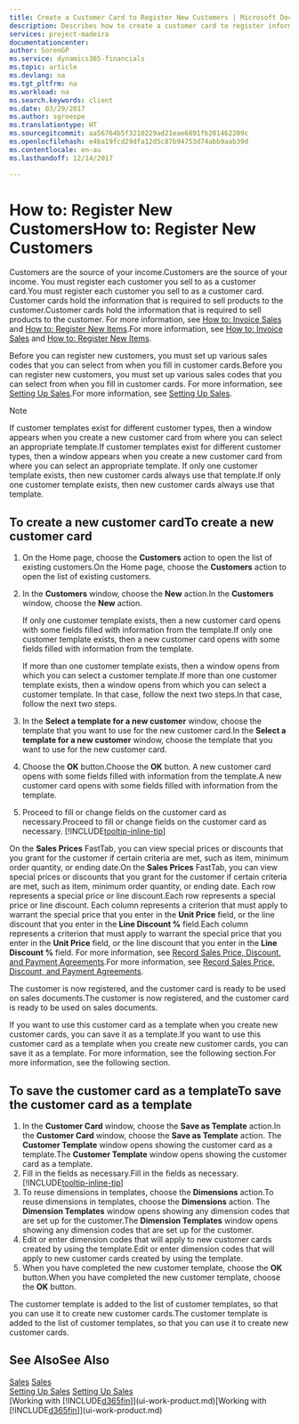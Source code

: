 ```yaml
---
title: Create a Customer Card to Register New Customers | Microsoft Docs
description: Describes how to create a customer card to register information about each new customer or client that you sell to.
services: project-madeira
documentationcenter: 
author: SorenGP
ms.service: dynamics365-financials
ms.topic: article
ms.devlang: na
ms.tgt_pltfrm: na
ms.workload: na
ms.search.keywords: client
ms.date: 03/29/2017
ms.author: sgroespe
ms.translationtype: HT
ms.sourcegitcommit: aa56764b5f3210229ad21eae6891fb201462209c
ms.openlocfilehash: e4ba19fcd29dfa12d5c87b94753d74abb9aab39d
ms.contentlocale: en-au
ms.lasthandoff: 12/14/2017

---
```

# <a name="how-to-register-new-customers"></a><span data-ttu-id="d4ded-103">How to: Register New Customers</span><span class="sxs-lookup"><span data-stu-id="d4ded-103">How to: Register New Customers</span></span>
<span data-ttu-id="d4ded-104">Customers are the source of your income.</span><span class="sxs-lookup"><span data-stu-id="d4ded-104">Customers are the source of your income.</span></span> <span data-ttu-id="d4ded-105">You must register each customer you sell to as a customer card.</span><span class="sxs-lookup"><span data-stu-id="d4ded-105">You must register each customer you sell to as a customer card.</span></span> <span data-ttu-id="d4ded-106">Customer cards hold the information that is required to sell products to the customer.</span><span class="sxs-lookup"><span data-stu-id="d4ded-106">Customer cards hold the information that is required to sell products to the customer.</span></span> <span data-ttu-id="d4ded-107">For more information, see [How to: Invoice Sales](sales-how-invoice-sales.md) and [How to: Register New Items](inventory-how-register-new-items.md).</span><span class="sxs-lookup"><span data-stu-id="d4ded-107">For more information, see [How to: Invoice Sales](sales-how-invoice-sales.md) and [How to: Register New Items](inventory-how-register-new-items.md).</span></span>  

<span data-ttu-id="d4ded-108">Before you can register new customers, you must set up various sales codes that you can select from when you fill in customer cards.</span><span class="sxs-lookup"><span data-stu-id="d4ded-108">Before you can register new customers, you must set up various sales codes that you can select from when you fill in customer cards.</span></span> <span data-ttu-id="d4ded-109">For more information, see [Setting Up Sales](sales-setup-sales.md).</span><span class="sxs-lookup"><span data-stu-id="d4ded-109">For more information, see [Setting Up Sales](sales-setup-sales.md).</span></span>

> [!NOTE]  
>   <span data-ttu-id="d4ded-110">If customer templates exist for different customer types, then a window appears when you create a new customer card from where you can select an appropriate template.</span><span class="sxs-lookup"><span data-stu-id="d4ded-110">If customer templates exist for different customer types, then a window appears when you create a new customer card from where you can select an appropriate template.</span></span> <span data-ttu-id="d4ded-111">If only one customer template exists, then new customer cards always use that template.</span><span class="sxs-lookup"><span data-stu-id="d4ded-111">If only one customer template exists, then new customer cards always use that template.</span></span>

## <a name="to-create-a-new-customer-card"></a><span data-ttu-id="d4ded-112">To create a new customer card</span><span class="sxs-lookup"><span data-stu-id="d4ded-112">To create a new customer card</span></span>
1. <span data-ttu-id="d4ded-113">On the Home page, choose the **Customers** action to open the list of existing customers.</span><span class="sxs-lookup"><span data-stu-id="d4ded-113">On the Home page, choose the **Customers** action to open the list of existing customers.</span></span>  
2. <span data-ttu-id="d4ded-114">In the **Customers** window, choose the **New** action.</span><span class="sxs-lookup"><span data-stu-id="d4ded-114">In the **Customers** window, choose the **New** action.</span></span>

    <span data-ttu-id="d4ded-115">If only one customer template exists, then a new customer card opens with some fields filled with information from the template.</span><span class="sxs-lookup"><span data-stu-id="d4ded-115">If only one customer template exists, then a new customer card opens with some fields filled with information from the template.</span></span>

    <span data-ttu-id="d4ded-116">If more than one customer template exists, then a window opens from which you can select a customer template.</span><span class="sxs-lookup"><span data-stu-id="d4ded-116">If more than one customer template exists, then a window opens from which you can select a customer template.</span></span> <span data-ttu-id="d4ded-117">In that case, follow the next two steps.</span><span class="sxs-lookup"><span data-stu-id="d4ded-117">In that case, follow the next two steps.</span></span>
3. <span data-ttu-id="d4ded-118">In the **Select a template for a new customer** window, choose the template that you want to use for the new customer card.</span><span class="sxs-lookup"><span data-stu-id="d4ded-118">In the **Select a template for a new customer** window, choose the template that you want to use for the new customer card.</span></span>
4. <span data-ttu-id="d4ded-119">Choose the **OK** button.</span><span class="sxs-lookup"><span data-stu-id="d4ded-119">Choose the **OK** button.</span></span> <span data-ttu-id="d4ded-120">A new customer card opens with some fields filled with information from the template.</span><span class="sxs-lookup"><span data-stu-id="d4ded-120">A new customer card opens with some fields filled with information from the template.</span></span>  
5. <span data-ttu-id="d4ded-121">Proceed to fill or change fields on the customer card as necessary.</span><span class="sxs-lookup"><span data-stu-id="d4ded-121">Proceed to fill or change fields on the customer card as necessary.</span></span> [!INCLUDE[tooltip-inline-tip](includes/tooltip-inline-tip_md.md)]

<span data-ttu-id="d4ded-122">On the **Sales Prices** FastTab, you can view special prices or discounts that you grant for the customer if certain criteria are met, such as item, minimum order quantity, or ending date.</span><span class="sxs-lookup"><span data-stu-id="d4ded-122">On the **Sales Prices** FastTab, you can view special prices or discounts that you grant for the customer if certain criteria are met, such as item, minimum order quantity, or ending date.</span></span> <span data-ttu-id="d4ded-123">Each row represents a special price or line discount.</span><span class="sxs-lookup"><span data-stu-id="d4ded-123">Each row represents a special price or line discount.</span></span> <span data-ttu-id="d4ded-124">Each column represents a criterion that must apply to warrant the special price that you enter in the **Unit Price** field, or the line discount that you enter in the **Line Discount %** field.</span><span class="sxs-lookup"><span data-stu-id="d4ded-124">Each column represents a criterion that must apply to warrant the special price that you enter in the **Unit Price** field, or the line discount that you enter in the **Line Discount %** field.</span></span> <span data-ttu-id="d4ded-125">For more information, see [Record Sales Price, Discount, and Payment Agreements](sales-how-record-sales-price-discount-payment-agreements.md).</span><span class="sxs-lookup"><span data-stu-id="d4ded-125">For more information, see [Record Sales Price, Discount, and Payment Agreements](sales-how-record-sales-price-discount-payment-agreements.md).</span></span>

<span data-ttu-id="d4ded-126">The customer is now registered, and the customer card is ready to be used on sales documents.</span><span class="sxs-lookup"><span data-stu-id="d4ded-126">The customer is now registered, and the customer card is ready to be used on sales documents.</span></span>

<span data-ttu-id="d4ded-127">If you want to use this customer card as a template when you create new customer cards, you can save it as a template.</span><span class="sxs-lookup"><span data-stu-id="d4ded-127">If you want to use this customer card as a template when you create new customer cards, you can save it as a template.</span></span> <span data-ttu-id="d4ded-128">For more information, see the following section.</span><span class="sxs-lookup"><span data-stu-id="d4ded-128">For more information, see the following section.</span></span>

## <a name="to-save-the-customer-card-as-a-template"></a><span data-ttu-id="d4ded-129">To save the customer card as a template</span><span class="sxs-lookup"><span data-stu-id="d4ded-129">To save the customer card as a template</span></span>
1. <span data-ttu-id="d4ded-130">In the **Customer Card** window, choose the **Save as Template** action.</span><span class="sxs-lookup"><span data-stu-id="d4ded-130">In the **Customer Card** window, choose the **Save as Template** action.</span></span> <span data-ttu-id="d4ded-131">The **Customer Template** window opens showing the customer card as a template.</span><span class="sxs-lookup"><span data-stu-id="d4ded-131">The **Customer Template** window opens showing the customer card as a template.</span></span>
2. <span data-ttu-id="d4ded-132">Fill in the fields as necessary.</span><span class="sxs-lookup"><span data-stu-id="d4ded-132">Fill in the fields as necessary.</span></span> [!INCLUDE[tooltip-inline-tip](includes/tooltip-inline-tip_md.md)]
3. <span data-ttu-id="d4ded-133">To reuse dimensions in templates, choose the **Dimensions** action.</span><span class="sxs-lookup"><span data-stu-id="d4ded-133">To reuse dimensions in templates, choose the **Dimensions** action.</span></span> <span data-ttu-id="d4ded-134">The **Dimension Templates** window opens showing any dimension codes that are set up for the customer.</span><span class="sxs-lookup"><span data-stu-id="d4ded-134">The **Dimension Templates** window opens showing any dimension codes that are set up for the customer.</span></span>
4. <span data-ttu-id="d4ded-135">Edit or enter dimension codes that will apply to new customer cards created by using the template.</span><span class="sxs-lookup"><span data-stu-id="d4ded-135">Edit or enter dimension codes that will apply to new customer cards created by using the template.</span></span>  
5. <span data-ttu-id="d4ded-136">When you have completed the new customer template, choose the **OK** button.</span><span class="sxs-lookup"><span data-stu-id="d4ded-136">When you have completed the new customer template, choose the **OK** button.</span></span>

<span data-ttu-id="d4ded-137">The customer template is added to the list of customer templates, so that you can use it to create new customer cards.</span><span class="sxs-lookup"><span data-stu-id="d4ded-137">The customer template is added to the list of customer templates, so that you can use it to create new customer cards.</span></span>

## <a name="see-also"></a><span data-ttu-id="d4ded-138">See Also</span><span class="sxs-lookup"><span data-stu-id="d4ded-138">See Also</span></span>
<span data-ttu-id="d4ded-139">[Sales](sales-manage-sales.md)  </span><span class="sxs-lookup"><span data-stu-id="d4ded-139">[Sales](sales-manage-sales.md)  </span></span>  
<span data-ttu-id="d4ded-140">[Setting Up Sales](sales-setup-sales.md)  </span><span class="sxs-lookup"><span data-stu-id="d4ded-140">[Setting Up Sales](sales-setup-sales.md)  </span></span>  
<span data-ttu-id="d4ded-141">[Working with [!INCLUDE[d365fin](includes/d365fin_md.md)]](ui-work-product.md)</span><span class="sxs-lookup"><span data-stu-id="d4ded-141">[Working with [!INCLUDE[d365fin](includes/d365fin_md.md)]](ui-work-product.md)</span></span>

